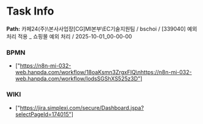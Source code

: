# Task Info

**Path:** 카페24(주)\본사사업장\[CG]MI본부\EC기술지원팀 / bschoi / [339040] 예외 처리 적용 _ 쇼핑몰 예외 처리 / 2025-10-01_00-00-00

### BPMN
- ["https://n8n-mi-032-web.hanpda.com/workflow/18oaKsmn3ZrgxFIQ\nhttps://n8n-mi-032-web.hanpda.com/workflow/IodsSGShXS525z3D"]

### WIKI
- ["https://jira.simplexi.com/secure/Dashboard.jspa?selectPageId=174015"]

